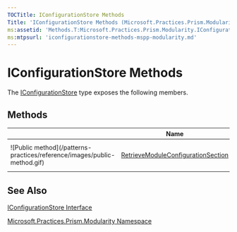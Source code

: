 ```yaml
---
TOCTitle: IConfigurationStore Methods
Title: 'IConfigurationStore Methods (Microsoft.Practices.Prism.Modularity)'
ms:assetid: 'Methods.T:Microsoft.Practices.Prism.Modularity.IConfigurationStore'
ms:mtpsurl: 'iconfigurationstore-methods-mspp-modularity.md'
---
```


# IConfigurationStore Methods

The [IConfigurationStore](/patterns-practices/reference/iconfigurationstore-interface-mspp-modularity) type exposes the following members.

## Methods


<table>

<thead>
<tr class="header">
<th> </th>
<th>Name</th>
<th>Description</th>
</tr>
</thead>
<tbody>
<tr class="odd">
<td>![Public method](/patterns-practices/reference/images/public-method.gif)</td>
<td><a href="/patterns-practices/reference/iconfigurationstore-retrievemoduleconfigurationsection-method-mspp-modularity">RetrieveModuleConfigurationSection</a></td>
<td><div class="summary">
Gets the module configuration data.
</div></td>
</tr>
</tbody>
</table>

## See Also

[IConfigurationStore Interface](/patterns-practices/reference/iconfigurationstore-interface-mspp-modularity)

[Microsoft.Practices.Prism.Modularity Namespace](/patterns-practices/reference/mspp-modularity-namespace)

